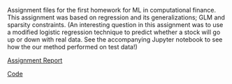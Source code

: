 Assignment files for the first homework for ML in computational finance. This assignment was based on regression 
and its generalizations; GLM and sparsity constraints. (An interesting question in this assignment was to use a modified 
logistic regression technique to predict whether a stock will go up or down with real data. See the accompanying Jupyter notebook
to see how the our method performed on test data!)

[Assignment Report](https://github.com/iyer-karthik/ML-for-comp-fin/blob/master/Assignment1/521HW1_Iyer_Karthik.pdf)

[Code](https://github.com/iyer-karthik/ML-for-comp-fin/blob/master/Assignment1/521HW1_Iyer_Karthik.ipynb)
